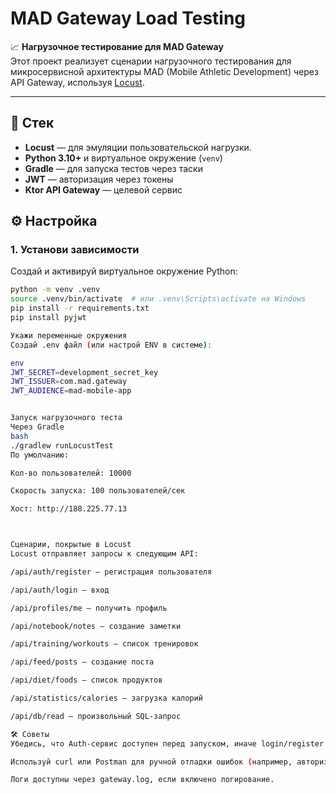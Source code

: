 # MAD Gateway Load Testing

📈 **Нагрузочное тестирование для MAD Gateway**  
Этот проект реализует сценарии нагрузочного тестирования для микросервисной архитектуры MAD (Mobile Athletic Development) через API Gateway, используя [Locust](https://locust.io/).

---

## 🔧 Стек

- **Locust** — для эмуляции пользовательской нагрузки.
- **Python 3.10+** и виртуальное окружение (`venv`)
- **Gradle** — для запуска тестов через таски
- **JWT** — авторизация через токены
- **Ktor API Gateway** — целевой сервис

## ⚙️ Настройка

### 1. Установи зависимости

Создай и активируй виртуальное окружение Python:

```bash
python -m venv .venv
source .venv/bin/activate  # или .venv\Scripts\activate на Windows
pip install -r requirements.txt
pip install pyjwt

Укажи переменные окружения
Создай .env файл (или настрой ENV в системе):

env
JWT_SECRET=development_secret_key
JWT_ISSUER=com.mad.gateway
JWT_AUDIENCE=mad-mobile-app


Запуск нагрузочного теста
Через Gradle
bash
./gradlew runLocustTest
По умолчанию:

Кол-во пользователей: 10000

Скорость запуска: 100 пользователей/сек

Хост: http://188.225.77.13



Сценарии, покрытые в Locust
Locust отправляет запросы к следующим API:

/api/auth/register — регистрация пользователя

/api/auth/login — вход

/api/profiles/me — получить профиль

/api/notebook/notes — создание заметки

/api/training/workouts — список тренировок

/api/feed/posts — создание поста

/api/diet/foods — список продуктов

/api/statistics/calories — загрузка калорий

/api/db/read — произвольный SQL-запрос

🛠 Советы
Убедись, что Auth-сервис доступен перед запуском, иначе login/register вызовут ошибки.

Используй curl или Postman для ручной отладки ошибок (например, авторизации).

Логи доступны через gateway.log, если включено логирование.